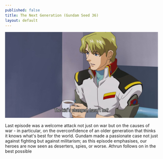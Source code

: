 ```yaml
---
published: false
title: The Next Generation (Gundam Seed 36)
layout: default
---
```

![](/changed.jpg)

Last episode was a welcome attack not just on war but on the causes of war - in particular, on the overconfidence of an older generation that thinks it knows what's best for the world. Gundam made a passionate case not just against fighting but against militarism; as this episode emphasises, our heroes are now seen as deserters, spies, or worse. Athrun follows on in the best possible 